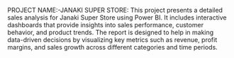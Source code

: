 PROJECT NAME:-JANAKI SUPER STORE:
This project presents a detailed sales analysis for Janaki Super Store using Power BI. It includes interactive dashboards that provide insights into sales performance, customer behavior, and product trends. The report is designed to help in making data-driven decisions by visualizing key metrics such as revenue, profit margins, and sales growth across different categories and time periods.

